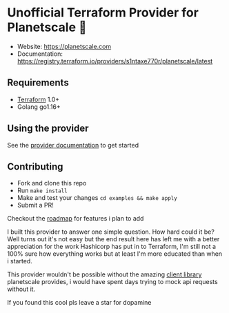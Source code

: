 Unofficial Terraform Provider for Planetscale :rocket:
==================
- Website: https://planetscale.com
- Documentation: https://registry.terraform.io/providers/s1ntaxe770r/planetscale/latest



Requirements
------------

- [Terraform](https://www.terraform.io/downloads.html) 1.0+
- Golang go1.16+

Using the provider
----------------------

See the [provider documentation](https://registry.terraform.io/providers/s1ntaxe770r/planetscale/latest) to get started


Contributing 
-------------
- Fork and clone this repo
- Run `make install` 
- Make and test your changes  `cd examples && make apply`
- Submit a PR!

Checkout the [roadmap](https://github.com/s1ntaxe770r/terraform-provider-planetscale/projects/2) for features i plan to add

I built this provider to answer one simple question. How hard could it be? Well turns out it's not easy but the end result here has left me with a better appreciation for the work Hashicorp has put in to Terraform, I'm still not a 100% sure how everything works but at least I'm more educated than when i started.

This provider wouldn't be possible without the amazing [client library](https://github.com/planetscale/planetscale-go) planetscale provides, i would have spent days trying to mock api requests without it.
 
If you found this cool pls leave a star for dopamine 


